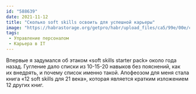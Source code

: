 ```yaml
---
id: "588639"
date: 2021-11-12
title: "Сколько soft skills освоить для успешной карьеры"
image: "https://habrastorage.org/getpro/habr/upload_files/ca5/99e/00e/ca599e00ea7a12ecdffa85353804aa7a.png"
tags:
 - Управление персоналом
 - Карьера в IT
---
```


Впервые я&nbsp;задумался об&nbsp;этаком &laquo;soft skills starter pack&raquo; около года назад. Гугление дало списки
из&nbsp;10-15-20 навыков без пояснений, как их&nbsp;внедрять, и&nbsp;почему список именно такой. Апофеозом для меня
стала книга &laquo;12&nbsp;soft skills для 21&nbsp;века&raquo;, которая является кратким изложением 12&nbsp;других книг.
